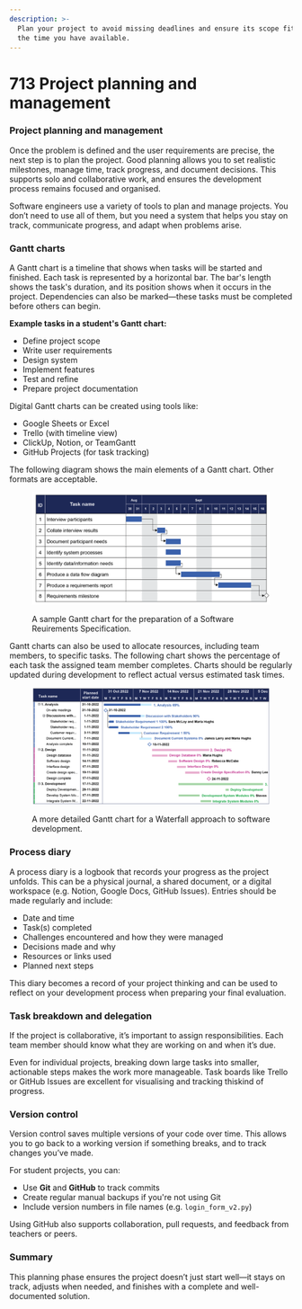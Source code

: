 ```yaml
---
description: >-
  Plan your project to avoid missing deadlines and ensure its scope fits with
  the time you have available.
---
```


# 713 Project planning and management

### Project planning and management

Once the problem is defined and the user requirements are precise, the next step is to plan the project. Good planning allows you to set realistic milestones, manage time, track progress, and document decisions. This supports solo and collaborative work, and ensures the development process remains focused and organised.

Software engineers use a variety of tools to plan and manage projects. You don’t need to use all of them, but you need a system that helps you stay on track, communicate progress, and adapt when problems arise.

### Gantt charts

A Gantt chart is a timeline that shows when tasks will be started and finished. Each task is represented by a horizontal bar. The bar's length shows the task's duration, and its position shows when it occurs in the project. Dependencies can also be marked—these tasks must be completed before others can begin.

**Example tasks in a student's Gantt chart:**

* Define project scope
* Write user requirements
* Design system
* Implement features
* Test and refine
* Prepare project documentation

Digital Gantt charts can be created using tools like:

* Google Sheets or Excel
* Trello (with timeline view)
* ClickUp, Notion, or TeamGantt
* GitHub Projects (for task tracking)

The following diagram shows the main elements of a Gantt chart. Other formats are acceptable.

<figure><img src="../../.gitbook/assets/Acrobat 2025-05-23 13.03.40.png" alt=""><figcaption><p>A sample Gantt chart for the preparation of a Software Reuirements Specification.</p></figcaption></figure>

Gantt charts can also be used to allocate resources, including team members, to specific tasks. The following
&#x20;chart shows the percentage of each task the assigned team member completes. Charts should be regularly updated
&#x20;during development to reflect actual versus estimated task times.

<figure><img src="../../.gitbook/assets/image (32).png" alt=""><figcaption><p>A more detailed Gantt chart for a Waterfall approach to software development.</p></figcaption></figure>

### Process diary

A process diary is a logbook that records your progress as the project unfolds. This can be a physical journal, a shared document, or a digital workspace (e.g. Notion, Google Docs, GitHub Issues). Entries should be made regularly and include:

* Date and time
* Task(s) completed
* Challenges encountered and how they were managed
* Decisions made and why
* Resources or links used
* Planned next steps

This diary becomes a record of your project thinking and can be used to reflect on your development process when preparing your final evaluation.

### Task breakdown and delegation

If the project is collaborative, it’s important to assign responsibilities. Each team member should know what they are working on and when it’s due.

Even for individual projects, breaking down large tasks into smaller, actionable steps makes the work more manageable. Task boards like Trello or GitHub Issues are excellent for visualising and tracking thiskind of progress.

### Version control

Version control saves multiple versions of your code over time. This allows you to go back to a working version if something breaks, and to track changes you’ve made.

For student projects, you can:

* Use **Git** and **GitHub** to track commits
* Create regular manual backups if you're not using Git
* Include version numbers in file names (e.g. `login_form_v2.py`)

Using GitHub also supports collaboration, pull requests, and feedback from teachers or peers.

### Summary

This planning phase ensures the project doesn’t just start well—it stays on track, adjusts when needed, and finishes with a complete and well-documented solution.
